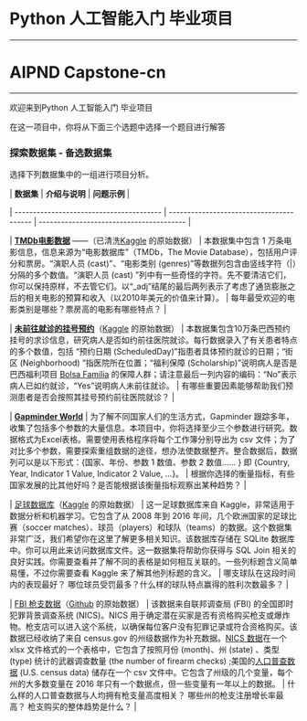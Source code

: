 # Python 人工智能入门 毕业项目
---
# AIPND Capstone-cn
---
欢迎来到Python 人工智能入门 毕业项目

在这一项目中，你将从下面三个选题中选择一个题目进行解答


### 探索数据集 - 备选数据集

选择下列数据集中的一组进行项目分析。

| **数据集**                                  | **介绍与说明**                                | **问题示例**                                 |

| ---------------------------------------- | ---------------------------------------- | ---------------------------------------- |

| [**TMDb电影数据**]( https://d17h27t6h515a5.cloudfront.net/topher/2017/October/59dd1c4c_tmdb-movies/tmdb-movies.csv) ——（已清洗[Kaggle](https://www.kaggle.com/tmdb/tmdb-movie-metadata) 的原始数据） | 本数据集中包含 1 万条电影信息，信息来源为“电影数据库”（TMDb，The Movie Database），包括用户评分和票房。“演职人员 (cast)”、“电影类别 (genres)”等数据列包含由竖线字符（\|）分隔的多个数值。“演职人员 (cast) ”列中有一些奇怪的字符。先不要清洁它们，你可以保持原样，不去管它们。以“_adj”结尾的最后两列表示了考虑了通货膨胀之后的相关电影的预算和收入（以2010年美元的价值来计算）。 | 每年最受欢迎的电影类别是哪些？票房高的电影有哪些特点？              |

| [**未前往就诊的挂号预约**]( https://d17h27t6h515a5.cloudfront.net/topher/2017/October/59dd2e9a_noshowappointments-kagglev2-may-2016/noshowappointments-kagglev2-may-2016.csv)（[Kaggle](https://www.kaggle.com/joniarroba/noshowappointments) 的原始数据） | 本数据集包含10万条巴西预约挂号的求诊信息，研究病人是否如约前往医院就诊。每行数据录入了有关患者特点的多个数值，包括 “预约日期 (ScheduledDay)”指患者具体预约就诊的日期；“街区 (Neighborhood) ”指医院所在位置；“福利保障 (Scholarship)”说明病人是否是巴西福利项目 [Bolsa Família](https://en.wikipedia.org/wiki/Bolsa_Fam%C3%ADlia) 的保障人群；请注意最后一列内容的编码：“No”表示病人已如约就诊，“Yes”说明病人未前往就诊。 | 有哪些重要因素能够帮助我们预测患者是否会按照其挂号预约前往医院就诊？       |

| [**Gapminder World**](http://www.gapminder.org/data/) | 为了解不同国家人们的生活方式，Gapminder 跟踪多年，收集了包括多个参数的大量信息。本项目中，你将选择至少三个参数进行研究。数据格式为Excel表格。需要使用表格程序将每个工作簿分别导出为 csv 文件；为了对比多个参数，需要探索重组数据的途径，想办法使数据整齐。整合数据后，数据列可以是以下形式：{国家、年份、参数 1 数值、参数 2 数值…… } 即 {Country, Year, Indicator 1 Value, Indicator 2 Value, …}。 | 根据你选择的衡量指标，有些国家发展的比其他好吗？是否能根据该衡量指标观察出某种趋势？ |

| [足球数据库](https://d17h27t6h515a5.cloudfront.net/topher/2017/November/5a0a4cad_database/database.sqlite)（[Kaggle](https://www.kaggle.com/hugomathien/soccer) 的原始数据） | 这一足球数据库来自 Kaggle，非常适用于数据分析和机器学习。它包含了从 2008 年到 2016 年间，几个欧洲国家的足球比赛（soccer matches）、球员（players）和球队（teams）的数据。这个数据集非常广泛，我们希望你在这里了解更多相关知识。该数据库存储在 SQLite 数据库中。你可以用此来访问数据库文件。这一数据集将帮助你获得与 SQL Join 相关的良好实践。你需要查看并了解不同的表格是如何相互关联的。一些列标题含义简单易懂，不过你需要查看 Kaggle 来了解其他列标题的含义。 | 哪支球队在这段时间内的表现最好？ 哪位球员受罚最多？什么样的球队特点赢得的胜利次数最多？ |

| [FBI 枪支数据](https://d17h27t6h515a5.cloudfront.net/topher/2017/November/5a0a5623_ncis-and-census-data/ncis-and-census-data.zip)（[Github](https://github.com/BuzzFeedNews/nics-firearm-background-checks/blob/master/README.md) 的原始数据） | 该数据来自联邦调查局 (FBI) 的全国即时犯罪背景调查系统 (NICS)。NICS 用于确定潜在买家是否有资格购买枪支或爆炸物。枪支店可以进入这个系统，以确保每位客户没有犯罪记录或符合资格购买。该数据已经收纳了来自 census.gov 的州级数据作为补充数据。[NICS 数据](https://d17h27t6h515a5.cloudfront.net/topher/2017/November/5a0a4db8_gun-data/gun-data.xlsx)在一个 xlsx 文件格式的一个表格中，它包含了按照月份 (month)、州 (state) 、类型 (type) 统计的武器调查数量 (the number of firearm checks) ;美国的[人口普查数据](https://d17h27t6h515a5.cloudfront.net/topher/2017/November/5a0a554c_u.s.-census-data/u.s.-census-data.csv) (U.S. census data) 储存在一个 csv 文件中。它包含了州级的几个变量，每个州的大多数变量在 2016 年只有一个数据点，但一些变量有一年以上的数据。 | 什么样的人口普查数据与人均拥有枪支量高度相关？ 哪些州的枪支注册增长率最高？ 枪支购买的整体趋势是什么？ |

 

 